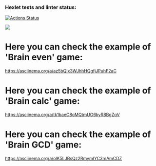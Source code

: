 ### Hexlet tests and linter status:

[![Actions Status](https://github.com/d-mansurov/frontend-project-44/workflows/hexlet-check/badge.svg)](https://github.com/d-mansurov/frontend-project-44/actions)

<a href="https://codeclimate.com/github/d-mansurov/frontend-project-44/maintainability"><img src="https://api.codeclimate.com/v1/badges/fde77469554dbff88668/maintainability" /></a>

# Here you can check the example of 'Brain even' game:

https://asciinema.org/a/az5bQIx3WJhhHQgfjJPuhF2aC

# Here you can check the example of 'Brain calc' game:

https://asciinema.org/a/tk1baeC8oMQtmUO6kyR8BgZqV

# Here you can check the example of 'Brain GCD' game:

https://asciinema.org/a/olK5LJBsQz2RmymIYC3mAmCDZ

